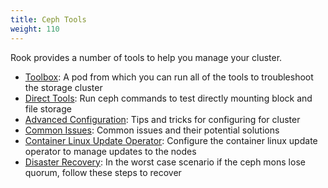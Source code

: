 ```yaml
---
title: Ceph Tools
weight: 110
---
```


Rook provides a number of tools to help you manage your cluster.
- [Toolbox](ceph-toolbox.md): A pod from which you can run all of the tools to troubleshoot the storage cluster
- [Direct Tools](direct-tools.md): Run ceph commands to test directly mounting block and file storage
- [Advanced Configuration](advanced-configuration.md): Tips and tricks for configuring for cluster
- [Common Issues](common-issues.md): Common issues and their potential solutions
- [Container Linux Update Operator](container-linux.md): Configure the container linux update operator to manage updates to the nodes
- [Disaster Recovery](disaster-recovery.md): In the worst case scenario if the ceph mons lose quorum, follow these steps to recover
